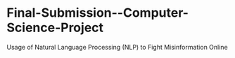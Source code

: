 # Final-Submission--Computer-Science-Project
Usage of Natural Language Processing (NLP) to Fight Misinformation Online
